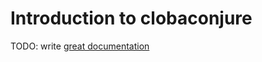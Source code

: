 # Introduction to clobaconjure

TODO: write [great documentation](http://jacobian.org/writing/great-documentation/what-to-write/)
